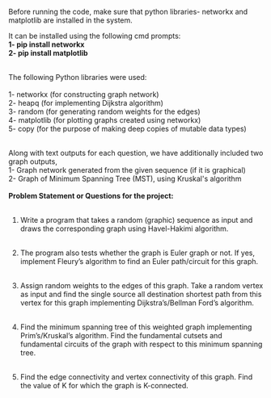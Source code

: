 Before running the code, make sure that python libraries- networkx and matplotlib are installed in the system.

It can be installed using the following cmd prompts: <br>
<b> 1- pip install networkx </b> <br>
<b> 2- pip install matplotlib </b> <br><br>

The following Python libraries were used:
<br><br>
1- networkx (for constructing graph network) <br>
2- heapq (for implementing Dijkstra algorithm) <br>
3- random (for generating random weights for the edges) <br>
4- matplotlib (for plotting graphs created using networkx) <br>
5- copy (for the purpose of making deep copies of mutable data types) <br><br>

Along with text outputs for each question, we have additionally included two graph outputs,<br>
1- Graph network generated from the given sequence (if it is graphical) <br>
2- Graph of Minimum Spanning Tree (MST), using Kruskal's algorithm <br>
<br>
<b>Problem Statement or Questions for the project:</b>
<br><br>
1. Write a program that takes a random (graphic) sequence as input and draws the
corresponding graph using Havel-Hakimi algorithm. <br><br>

2. The program also tests whether the graph is Euler graph or not. If yes, implement
Fleury’s algorithm to find an Euler path/circuit for this graph. <br><br>

3. Assign random weights to the edges of this graph. Take a random vertex as input and find
the single source all destination shortest path from this vertex for this graph
implementing Dijkstra’s/Bellman Ford’s algorithm. <br><br>

4. Find the minimum spanning tree of this weighted graph implementing Prim’s/Kruskal’s
algorithm. Find the fundamental cutsets and fundamental circuits of the graph with
respect to this minimum spanning tree. <br><br>

5. Find the edge connectivity and vertex connectivity of this graph. Find the value of K for
which the graph is K-connected.
